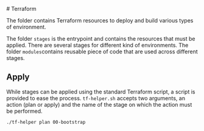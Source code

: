 # Terraform

The folder contains Terraform resources to deploy and build various types of environment.

The folder `stages` is the entrypoint and contains the resources that must be applied. There are several stages for different kind of environments.
The folder `modules`contains reusable piece of code that are used across different stages.

## Apply

While stages can be applied using the standard Terraform script, a script is provided to ease the process. `tf-helper.sh` accepts two arguments, an action (plan or apply) and the name of the stage on which the action must be performed.

```sh
./tf-helper plan 00-bootstrap
```

<!-- BEGIN_TF_DOCS -->
<!-- This section will be overridden by terraform-docs. Do not change it.-->

<!-- END_TF_DOCS -->